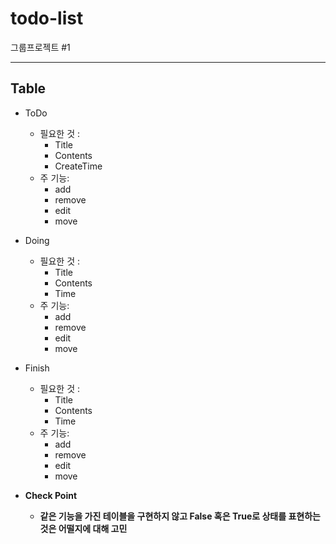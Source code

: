 # todo-list
그룹프로젝트 #1



---

## Table

* ToDo
  - 필요한 것 :
    * Title 
    * Contents 
    * CreateTime
  - 주 기능:
    * add
    * remove
    * edit 
    * move
* Doing
  * 필요한 것 :
    * Title 
    * Contents 
    * Time
  * 주 기능:
    * add
    * remove
    * edit 
    * move
* Finish
  * 필요한 것 :
    * Title 
    * Contents 
    * Time
  * 주 기능:
    * add
    * remove
    * edit 
    * move



* **Check Point**
  * **같은 기능을 가진 테이블을 구현하지 않고 False 혹은 True로 상태를 표현하는 것은 어떨지에 대해 고민**